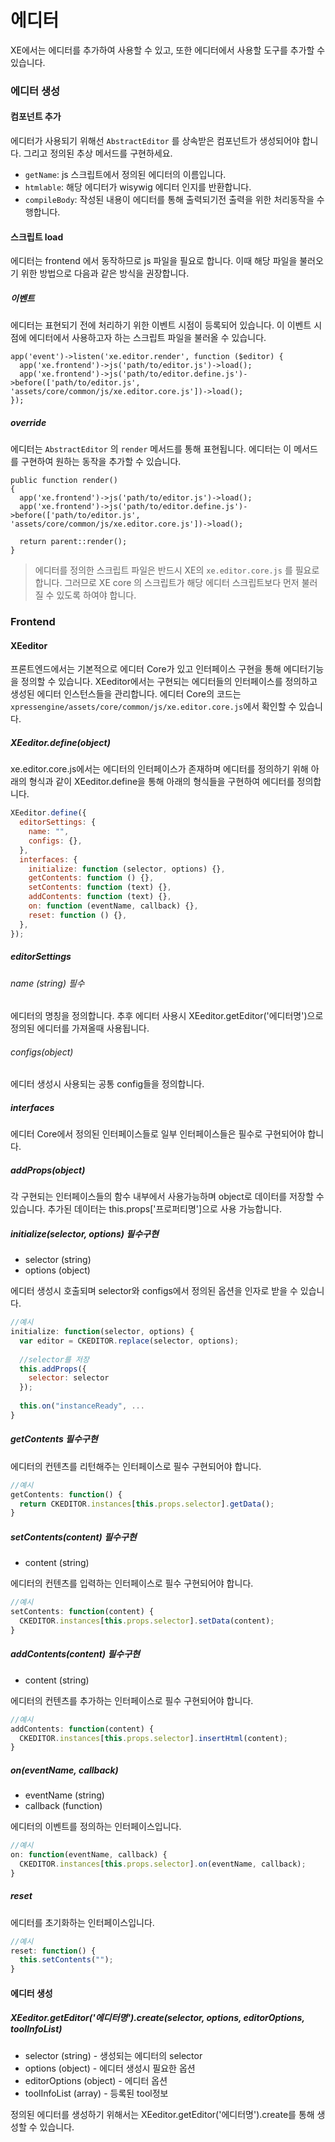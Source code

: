 # 에디터

XE에서는 에디터를 추가하여 사용할 수 있고, 또한 에디터에서 사용할 도구를 추가할 수 있습니다.

### 에디터 생성
#### 컴포넌트 추가
에디터가 사용되기 위해선 `AbstractEditor` 를 상속받은 컴포넌트가 생성되어야 합니다. 그리고 정의된 추상 메서드를 구현하세요.
* `getName`: js 스크립트에서 정의된 에디터의 이름입니다.
* `htmlable`: 해당 에디터가 wisywig 에디터 인지를 반환합니다.
* `compileBody`: 작성된 내용이 에디터를 통해 출력되기전 출력을 위한 처리동작을 수행합니다.

#### 스크립트 load
에디터는 frontend 에서 동작하므로 js 파일을 필요로 합니다. 이때 해당 파일을 불러오기 위한 방법으로 다음과 같은 방식을 권장합니다.

##### 이벤트
에디터는 표현되기 전에 처리하기 위한 이벤트 시점이 등록되어 있습니다. 이 이벤트 시점에 에디터에서 사용하고자 하는 스크립트 파일을 불러올 수 있습니다.
```
app('event')->listen('xe.editor.render', function ($editor) {
  app('xe.frontend')->js('path/to/editor.js')->load();
  app('xe.frontend')->js('path/to/editor.define.js')->before(['path/to/editor.js', 'assets/core/common/js/xe.editor.core.js'])->load();
});
```

##### override
에디터는 `AbstractEditor` 의 `render` 메서드를 통해 표현됩니다. 에디터는 이 메서드를 구현하여 원하는 동작을 추가할 수 있습니다.
```
public function render()
{
  app('xe.frontend')->js('path/to/editor.js')->load();
  app('xe.frontend')->js('path/to/editor.define.js')->before(['path/to/editor.js', 'assets/core/common/js/xe.editor.core.js'])->load();
  
  return parent::render();
}
```

> 에디터를 정의한 스크립트 파일은 반드시 XE의 `xe.editor.core.js` 를 필요로 합니다. 그러므로 XE core 의 스크립트가 해당 에디터 스크립트보다 먼저 불러질 수 있도록 하여야 합니다.


### Frontend
#### XEeditor
프론트엔드에서는 기본적으로 에디터 Core가 있고 인터페이스 구현을 통해 에디터기능을 정의할 수 있습니다. XEeditor에서는 구현되는 에디터들의 인터페이스를 정의하고 생성된 에디터 인스턴스들을 관리합니다.
에디터 Core의 코드는 `xpressengine/assets/core/common/js/xe.editor.core.js`에서 확인할 수 있습니다. 

##### XEeditor.define(object)
xe.editor.core.js에서는 에디터의 인터페이스가 존재하며 에디터를 정의하기 위해 아래의 형식과 같이 XEeditor.define을 통해 아래의 형식들을 구현하여 에디터를 정의합니다.

```javascript
XEeditor.define({
  editorSettings: {
    name: "",
    configs: {},
  },
  interfaces: {
    initialize: function (selector, options) {},
    getContents: function () {},
    setContents: function (text) {},
    addContents: function (text) {},
    on: function (eventName, callback) {},
    reset: function () {},
  },
});
```

##### editorSettings
###### name (string) 필수
에디터의 명칭을 정의합니다. 추후 에디터 사용시 XEeditor.getEditor('에디터명')으로 정의된 에디터를 가져올때 사용됩니다. 

###### configs(object) 
에디터 생성시 사용되는 공통 config들을 정의합니다.

##### interfaces
에디터 Core에서 정의된 인터페이스들로 일부 인터페이스들은 필수로 구현되어야 합니다.

##### addProps(object)
각 구현되는 인터페이스들의 함수 내부에서 사용가능하며 object로 데이터를 저장할 수 있습니다.
추가된 데이터는 this.props['프로퍼티명']으로 사용 가능합니다.

##### initialize(selector, options) 필수구현
* selector (string)
* options  (object)

에디터 생성시 호출되며 selector와 configs에서 정의된 옵션을 인자로 받을 수 있습니다.

```javascript
//예시
initialize: function(selector, options) {
  var editor = CKEDITOR.replace(selector, options);
  
  //selector를 저장
  this.addProps({
    selector: selector
  });
  
  this.on("instanceReady", ...
}
```

##### getContents 필수구현
에디터의 컨텐츠를 리턴해주는 인터페이스로 필수 구현되어야 합니다.
```javascript
//예시
getContents: function() {
  return CKEDITOR.instances[this.props.selector].getData();
}
```

##### setContents(content) 필수구현
* content (string)

에디터의 컨텐츠를 입력하는 인터페이스로 필수 구현되어야 합니다.
```javascript
//예시
setContents: function(content) {
  CKEDITOR.instances[this.props.selector].setData(content);
}
```

##### addContents(content) 필수구현
* content (string)

에디터의 컨텐츠를 추가하는 인터페이스로 필수 구현되어야 합니다.
```javascript
//예시
addContents: function(content) {
  CKEDITOR.instances[this.props.selector].insertHtml(content);
}
```

##### on(eventName, callback)
* eventName (string)
* callback (function)

에디터의 이벤트를 정의하는 인터페이스입니다.
```javascript
//예시
on: function(eventName, callback) {
  CKEDITOR.instances[this.props.selector].on(eventName, callback);
}
```

##### reset
에디터를 초기화하는 인터페이스입니다.
```javascript
//예시
reset: function() {
  this.setContents("");
}
```

#### 에디터 생성
##### XEeditor.getEditor('에디터명').create(selector, options, editorOptions, toolInfoList)
* selector (string) - 생성되는 에디터의 selector
* options (object) - 에디터 생성시 필요한 옵션
* editorOptions (object) - 에디터 옵션
* toolInfoList (array) - 등록된 tool정보

정의된 에디터를 생성하기 위해서는 XEeditor.getEditor('에디터명').create를 통해 생성할 수 있습니다.
